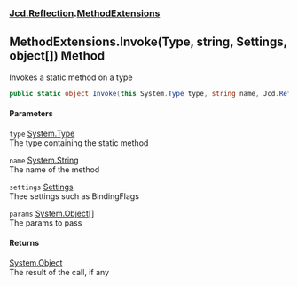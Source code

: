 ### [Jcd.Reflection](Jcd_Reflection.md 'Jcd.Reflection').[MethodExtensions](Jcd_Reflection_MethodExtensions.md 'Jcd.Reflection.MethodExtensions')
## MethodExtensions.Invoke(Type, string, Settings, object[]) Method
Invokes a static method on a type   
```csharp
public static object Invoke(this System.Type type, string name, Jcd.Reflection.MethodInfoEnumerator.Settings settings, params object[] @params);
```
#### Parameters
<a name='Jcd_Reflection_MethodExtensions_Invoke(System_Type_string_Jcd_Reflection_MethodInfoEnumerator_Settings_object__)_type'></a>
`type` [System.Type](https://docs.microsoft.com/en-us/dotnet/api/System.Type 'System.Type')  
The type containing the static method
  
<a name='Jcd_Reflection_MethodExtensions_Invoke(System_Type_string_Jcd_Reflection_MethodInfoEnumerator_Settings_object__)_name'></a>
`name` [System.String](https://docs.microsoft.com/en-us/dotnet/api/System.String 'System.String')  
The name of the method
  
<a name='Jcd_Reflection_MethodExtensions_Invoke(System_Type_string_Jcd_Reflection_MethodInfoEnumerator_Settings_object__)_settings'></a>
`settings` [Settings](Jcd_Reflection_MethodInfoEnumerator_Settings.md 'Jcd.Reflection.MethodInfoEnumerator.Settings')  
Thee settings such as BindingFlags
  
<a name='Jcd_Reflection_MethodExtensions_Invoke(System_Type_string_Jcd_Reflection_MethodInfoEnumerator_Settings_object__)_params'></a>
`params` [System.Object](https://docs.microsoft.com/en-us/dotnet/api/System.Object 'System.Object')[[]](https://docs.microsoft.com/en-us/dotnet/api/System.Array 'System.Array')  
The params to pass
  
#### Returns
[System.Object](https://docs.microsoft.com/en-us/dotnet/api/System.Object 'System.Object')  
The result of the call, if any
